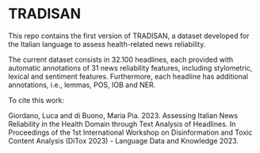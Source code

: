 # TRADISAN
This repo contains the first version of TRADISAN, a dataset developed for the Italian language to assess health-related news reliability.

The current dataset consists in 32.100 headlines, each provided with automatic annotations of 31 news reliability features, including stylometric, lexical and sentiment features. Furthermore, each headline has additional annotations, i.e., lemmas, POS, IOB and NER.

To cite this work:

Giordano, Luca and di Buono, Maria Pia. 2023.  Assessing Italian News Reliability in the Health Domain through Text Analysis of Headlines. In Proceedings of the 1st International Workshop on Disinformation and Toxic Content Analysis (DiTox 2023) - Language Data and Knowledge 2023.
